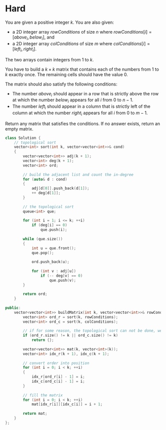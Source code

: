 # Hard

You are given a positive integer $k$. You are also given:

- a 2D integer array $rowConditions$ of size $n$ where $rowConditions[i] = [above_i, below_i]$, and
- a 2D integer array $colConditions$ of size $m$ where $colConditions[i] = [left_i, right_i]$.

The two arrays contain integers from $1$ to $k$.

You have to build a $k \times k$ matrix that contains each of the numbers from $1$ to $k$ exactly once. The remaining cells should have the value $0$.

The matrix should also satisfy the following conditions:

- The number $above_i$ should appear in a row that is strictly above the row at which the number $below_i$ appears for all $i$ from $0$ to $n - 1$.
- The number $left_i$ should appear in a column that is strictly left of the column at which the number $right_i$ appears for all $i$ from $0$ to $m - 1$.

Return any matrix that satisfies the conditions. If no answer exists, return an empty matrix.

```cpp
class Solution {
    // topological sort
    vector<int> sort(int k, vector<vector<int>>& cond)
    {
        vector<vector<int>> adj(k + 1);
        vector<int> deg(k + 1);
        vector<int> ord;
        
        // build the adjacent list and count the in-degree
        for (auto& d : cond)
        {
            adj[d[0]].push_back(d[1]);
            ++ deg[d[1]];
        }
        
        // the topological sort
        queue<int> que;
        
        for (int i = 1; i <= k; ++i)
            if (deg[i] == 0)
                que.push(i);
        
        while (que.size())
        {
            int u = que.front();
            que.pop();
            
            ord.push_back(u);
            
            for (int v : adj[u])
                if (-- deg[v] == 0)
                    que.push(v);
        }
        
        return ord;
    }
    
public:
    vector<vector<int>> buildMatrix(int k, vector<vector<int>>& rowConditions, vector<vector<int>>& colConditions) {
        vector<int> ord_r = sort(k, rowConditions);
        vector<int> ord_c = sort(k, colConditions);
        
        // if for some reason, the topological sort can not be done, we fail.
        if (ord_r.size() != k || ord_c.size() != k)
            return {};
        
        vector<vector<int>> mat(k, vector<int>(k));
        vector<int> idx_r(k + 1), idx_c(k + 1);
        
        // convert order into position
        for (int i = 0; i < k; ++i)
        {
            idx_r[ord_r[i] - 1] = i;
            idx_c[ord_c[i] - 1] = i;
        }
        
        // fill the matrix
        for (int i = 0; i < k; ++i)
            mat[idx_r[i]][idx_c[i]] = i + 1;
        
        return mat;
    }
};
```
